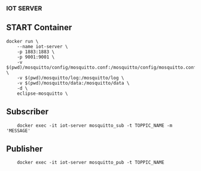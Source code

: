 ### IOT SERVER

## START Container
```shell
docker run \
	--name iot-server \
	-p 1883:1883 \
	-p 9001:9001 \
	-v $(pwd)/mosquitto/config/mosquitto.conf:/mosquitto/config/mosquitto.config \
	-v $(pwd)/mosquitto/log:/mosquitto/log \
	-v $(pwd)/mosquitto/data:/mosquitto/data \
	-d \
	eclipse-mosquitto \
```

## Subscriber
```shell
    docker exec -it iot-server mosquitto_sub -t TOPPIC_NAME -m 'MESSAGE'
```

## Publisher
```shell
    docker exec -it iot-server mosquitto_pub -t TOPPIC_NAME 
```
